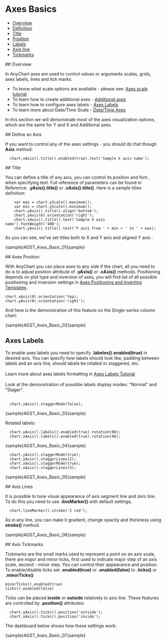 # Axes Basics

              
* [Overview](#overview)
* [Definition](#definition)
* [Title](#title)
* [Position](#position)
* [Labels](#labels)
* [Axis line](#axis-lines)
* [Tickmarks](#tickmarks)
<!--* [Keywords Reference](#keywords)-->

<a name="overview"/>
## Overview
   
In AnyChart axes are used to control values or arguments scales, grids, axes labels, lines and tick marks.
   
* To know what scale options are available - please see: [Axes scale tutorial](Axes-Scales)
* To learn how to create additional axes - [Additional axes](Additional-Axes)
* To learn how to configure axes labels - [Axes Labels](axes-labels-text-formatting)
* To learn more about Date/Time Scale - [Date/Time Axes](DateTime-Axes)

In this section we will demonstrate most of the axes visualization options, which are the same for Y and X and Additional axes.

<a name="definition"/>
## Define an Axis

If you want to control any of the axes settings - you should do that though **Axis** method:

```
  chart.xAxis().title().enabled(true).text('Sample X axis name');
```
<a name="title"/>
## Title

You can define a title of any axis, you can control its position and font <!--and use keywords-->, when specifying text. Full reference of parameters can be found in Reference: **.yAxis().title()** or **.xAxis().title()**. Here is a sample titles definition:

```
    var max = chart.yScale().maximum();
    var min = chart.yScale().minimum();
    chart.yAxis().title().align('bottom');
    chart.yAxis(0).orientation('right');
    chart.xAxis().title().text('Sample X axis name').fontWeight('400');
    chart.yAxis().title().text('Y axis from ' + min + ' to ' + max);
```

As you can see, we've set titles both to X and Y axis <!--made X axis title bold-->and aligned Y axis <!--and used {%DataPlotYMax} and %DataPlotYMin keywords-->.

<!--Full reference of available keywords is available in the end of this article: Keywords reference.

General formatting questions are answered in Text Formatting and Keywords section.

Learn how to format keywords in Number Formatting section.-->

{sample}AGST\_Axes\_Basic\_01{sample}

<a name="position"/>
## Axes Position

With AnyChart you can place axes to any side if the chart, all you need to do is to adjust position attribute of **.yAxis()** or **.xAxis()** methods. Positioning depends on plot type and inversion of axes, you will find list of all possible positioning and inversion settings in [Axes Positioning and Inverting Templates](Axes-Positioning).
```
chart.xAxis(0).orientation('top);
chart.yAxis(0).orientation('right');
```
And here is the demonstration of this feature on the Single-series column chart:

{sample}AGST\_Axes\_Basic\_02{sample}
<a name="labels"/>
## Axes Labels

To enable axes labels you need to specify **.labeles().enabled(true)** in desired axis. You can specify how labels should look like, padding between labels and an axis line, should labels be rotated or staggered, etc.
<br/><br/>
Learn more about axes labels formatting in [Axes Labels Tutorial](Axes_Labels_Tutorial)
<br/><br/>
Look at the demonstration of possible labels display modes: "Normal" and "Stager".
<br/><br/>
```
  chart.xAxis().staggerMode(false);
```
{sample}AGST\_Axes\_Basic\_03{sample}

Rotated labels:
```
  chart.yAxis().labels().enabled(true).rotation(90);
  chart.xAxis().labels().enabled(true).rotation(90);
```


{sample}AGST\_Axes\_Basic\_04{sample}

```  
  chart.yAxis().staggerMode(true);
  chart.yAxis().staggerLines(2);
  chart.xAxis().staggerMode(true);
  chart.xAxis().staggerLines(3);
```
 

{sample}AGST\_Axes\_Basic\_05{sample}


<a name="axis-lines"/>
## Axis Lines

It is possible to tune visual appearance of axis segment line and zero line. To do this you need to use **.lineMarker()** with default settings.

```
  chart.lineMarker().stroke('2 red');    
```
As in any line, you can make it gradient, change opacity and thickness using **stroke()** method. <!--[Link in need]Read more about lines in [Borders and Lines](Lines-Border-Settings):[/link]-->

{sample}AGST\_Axes\_Basic\_06{sample}

<a name="tickmarks"/>
## Axis Tickmarks

Tickmarks are the small marks used to represent a point on an axis scale, there are major and minor ticks, first used to indicate major step of an axis scale, second - minor step. You can control their appearance and position. To enable/disable ticks set **.enabled(true)** or **.enabled(false)** to **.ticks()** or **.minorTicks()**

```
minorTicks().enabled(true)
ticks().enabled(false)
```
Ticks can be placed **inside** or **outside** relatively to axis line. These features are controlled by **.position()** attributes:

```
  chart.yAxis().ticks().position('outside');
  chart.xAxis().ticks().position('inside');
```
The dashboard below shows how these settings work:

{sample}AGST\_Axes\_Basic\_07{sample}


<!--
<a name="keywords"/>
### Keywords Reference

This table list all built-in keywords that can be used in axes titles formatting.

Keyword	Description
{%DataPlotYSum}	The sum of all the points y values.
{%DataPlotXSum}	The sum of all the points x values (Scatter plot charts).
{%DataPlotBubbleSizeSum}	The sum of all the points bubble sizes (Bubble chart).
{%DataPlotYMax}	The maximal of all the points y values.
{%DataPlotYMin}	The minimal of all the points y values.
{%DataPlotXMax}	The maximal of all the points x values (Scatter plot chart).
{%DataPlotXMin}	The minimal of all the points x values (Scatter plot chart).
{%DataPlotBubbleMaxSize}	The maximal of all the points bubble sizes (Bubble chart).
{%DataPlotBubbleMinSize}	The minimal of all the points bubble sizes (Bubble chart).
{%DataPlotXAverage}	The average x value of all the points (Scatter plot charts).
{%DataPlotYAverage}	The average y value of all the points.
{%DataPlotBubbleSizeAverage}	The average bubble size of all the points (Scatter plot charts).
{%DataPlotMaxYValuePointName}	The name of the point with a maximal of all the points y values.
{%DataPlotMinYValuePointName}	The name of the point with a minimal of all the points y values.
{%DataPlotMaxYValuePointSeriesName}	The name of the series with a maximal of all the points y values.
{%DataPlotMinYValuePointSeriesName}	The name of the series with a minimal of all the points y values.
{%DataPlotMaxYSumSeriesName}	The name of the series with a maximal sum of the points y values.
{%DataPlotMinYSumSeriesName}	The name of the series with a minimal sum of the points y values.
{%DataPlotYRangeMax}	The maximal of the ranges of the points within the chart.
{%DataPlotYRangeMin}	The minimal of the ranges of the points within the chart.
{%DataPlotYRangeSum}	The sum of the ranges of the points within the chart.
{%DataPlotPointCount}	The number of the points within the chart.
{%DataPlotSeriesCount}	The number of the series within the chart.
Axis
This table list all built-in keywords that provide axis data and axis-related precalculated values.

Keyword	Description
{%AxisSum}	The sum of all values of all points in series that are bound to this axis.
{%AxisBubbleSizeSum}	The sum of all bubble sizes of all points in series that are bound to this axis.
{%AxisMax}	The maximal value of all points in series that are bound to this axis.
{%AxisMin}	The minimal value of all points in series that are bound to this axis.
{%AxisScaleMax}	The maximal scale value.
{%AxisScaleMin}	The minimal scale value.
{%AxisBubbleSizeMax}	The maximal bubble size of all points in series that are bound to this axis.
{%AxisBubbleSizeMin}	The minimal bubble size of all points in series that are bound to this axis.
{%AxisAverage}	The average value of all points in series that are bound to this axis.
{%AxisMedian}	The median value of all points in series that are bound to this axis.
{%AxisMode}	The mode value of all points in series that are bound to this axis.
{%AxisName}	The name of the axis.
 -->